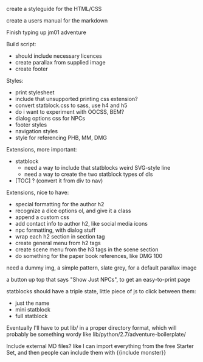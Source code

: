 create a styleguide for the HTML/CSS

create a users manual for the markdown

Finish typing up jm01 adventure

Build script:

 - should include necessary licences
 - create parallax from supplied image
 - create footer

Styles:

 - print stylesheet
 - include that unsupported printing css extension?
 - convert statblock.css to sass, use h4 and h5
 - do i want to experiment with OOCSS, BEM?
 - dialog options css for NPCs
 - footer styles
 - navigation styles
 - style for referencing PHB, MM, DMG

Extensions, more important:

 - statblock
   - need a way to include that statblocks weird SVG-style line
   - need a way to create the two statblock types of dls
 - [TOC] ? (convert it from div to nav)

Extensions, nice to have:

 - special formatting for the author h2
 - recognize a dice options ol, and give it a class
 - append a custom css
 - add contact info to author h2, like social media icons
 - npc formatting, with dialog stuff
 - wrap each h2 section in section tag
 - create general menu from h2 tags
 - create scene menu from the h3 tags in the scene section
 - do something for the paper book references, like DMG 100

need a dummy img, a simple pattern, slate grey, for a default parallax image

a button up top that says "Show Just NPCs", to get an easy-to-print page

statblocks should have a triple state, little piece of js to click between them:

  - just the name
  - mini statblock
  - full statblock

Eventually I'll have to put lib/ in a proper directory format, which will probably be something wordy like lib/python/2.7/adventure-boilerplate/

Include external MD files? like I can import everything from the free Starter Set, and then people can include them with {{include monster}}



